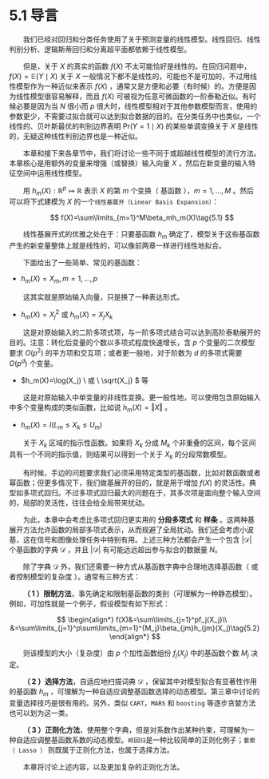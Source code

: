 # 5.1 导言

<style>p{text-indent:2em;2}</style>

我们已经对回归和分类任务使用了关于预测变量的线性模型。线性回归、线性判别分析、逻辑斯蒂回归和分离超平面都依赖于线性模型。

但是，关于 $X$ 的真实的函数 $f(X)$ 不太可能恰好是线性的。在回归问题中，$f(X)=\mathbb{E}(Y\mid X)$ 关于 $X$ 一般情况下都不是线性的，可能也不是可加的，不过用线性模型作为一种近似来表示 $f(X)$ ，通常又是方便和必要（有时候）的。方便是因为线性模型很容易解释，而且 $f(X)$ 可被视为任意可微函数的一阶泰勒近似。有时候必要是因为当 $N$ 很小而 $p$ 很大时，线性模型相对于其他参数模型而言，使用的参数更少，不需要过拟合就可以达到拟合数据的目的。在分类任务中也类似，一个线性的、贝叶斯最优的判别边界表明 $\mathrm{Pr}(Y=1\mid X)$ 的某些单调变换关于 $X$ 是线性的，无疑这种线性判别边界也是一种近似。

本章和接下来各章节中，我们将讨论一些不同于或超越线性模型的流行方法。本章核心是用额外的变量来增强（或替换）输入向量 $X$ ，然后在新变量的输入特征空间中运用线性模型。

用 $h_m(X):\mathbb{R}^p\longmapsto \mathbb{R}$ 表示 $X$ 的第 $m$ 个变换（ 基函数 ），$m=1,\ldots, M$ 。然后可以将下式建模为 $X$ 的一个`线性基展开（Linear Basis Expansion）`：

$$
f(X)=\sum\limits_{m=1}^M\beta_mh_m(X)\tag{5.1}
$$

线性基展开式的优雅之处在于：只要基函数 $h_m$ 确定了，模型关于这些基函数产生的新变量整体上就是线性的，可以像前两章一样进行线性地拟合。

下面给出了一些简单、常见的基函数：

- $h_m(X)=X_m,m=1,\ldots,p$ 

这其实就是原始输入向量，只是换了一种表达形式。

- $h_m(X)=X_j^2$ 或 $h_m(X)=X_jX_k$ 

这是对原始输入的二阶多项式项，与一阶多项式结合可以达到高阶泰勒展开的目的。注意：转化后变量的个数以多项式程度快速增长，含 $p$ 个变量的二次模型要求 $O(p^2)$ 的平方项和交互项；或者更一般地，对于阶数为 $d$ 的多项式需要 $O(p^d)$ 个变量。

- $h_m(X)=\log(X_j) \  或  \ \sqrt{X_j} $ 等

这是对原始输入中单变量的非线性变换。更一般性地，可以使用包含原始输入中多个变量构成的类似函数，比如说  $h_m(X)=\Vert X\Vert$ 。

- $h_m(X)=I(L_m\le X_k\le U_m)$

关于 $X_k$ 区域的指示性函数。如果将 $X_k$ 分成 $M_k$ 个非重叠的区间，每个区间具有一个不同的指示值，则结果可以得到一个关于 $X_k$ 的分段常数模型。

有时候，手边的问题要求我们必须采用特定类型的基函数，比如对数函数或者幂函数；但更多情况下，我们做基展开的目的，就是用于增加 $f(X)$ 的灵活性。典型如多项式回归。不过多项式回归最大的问题在于，其多次项是面向整个输入空间的，局部的灵活性，往往会给全局带来扰动。

为此，本章中会考虑比多项式回归更实用的 **分段多项式** 和 **样条** 。这两种基展开方法允许函数的局部多项式表示，从而规避了全局扰动。我们还会考虑小波基，这在信号和图像处理任务中特别有用。上述三种方法都会产生一个包含 $\vert\mathcal D\vert$ 个基函数的字典 $\mathcal D$ ，并且  $\vert\mathcal D\vert$  有可能远远超出参与拟合的数据量 $N$。

除了字典 $\mathcal D$ 外，我们还需要一种方式从基函数字典中合理地选择基函数（ 或者控制模型的复杂度 ）。通常有三种方式：

**（ 1 ）限制方法**，事先确定和限制基函数的类别（可理解为一种静态模型）。例如，可加性就是一个例子，假设模型有如下形式：
  
$$
\begin{align*}
  f(X)&=\sum\limits_{j=1}^pf_j(X_j)\\
  &=\sum\limits_{j=1}^p\sum\limits_{m=1}^{M_j}\beta_{jm}h_{jm}(X_j)\tag{5.2}
\end{align*}  
$$

  则该模型的大小（复杂度）由 $p$ 个加性函数组份 $f_j(X_j)$ 中的基函数个数 $M_j$ 决定。

**（ 2 ）选择方法**，自适应地扫描词典 $\mathcal D$ ，保留其中对模型拟合有显著性作用的基函数 $h_m$ ，可理解为一种自适应调整基函数选择的动态模型。第三章中讨论的变量选择技巧是很有用的。另外，类似 `CART`，`MARS` 和 `boosting` 等逐步贪婪方法也可以划为这一类。

**（ 3 ）正则化方法**，使用整个字典，但是对系数作出某种约束，可理解为一种自适应调整基函数系数的动态模型。`岭回归`是一种比较简单的正则化例子；`套索（ Lasso ）` 则既属于正则化方法，也属于选择方法。

本章将讨论上述内容，以及更加复杂的正则化方法。

